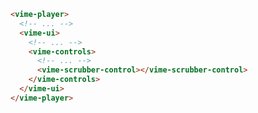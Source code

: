```html {7} title="example.html"
<vime-player>
  <!-- ... -->
  <vime-ui>
    <!-- ... -->
    <vime-controls>
      <!-- ... -->
      <vime-scrubber-control></vime-scrubber-control>
    </vime-controls>
  </vime-ui>
</vime-player>
```
